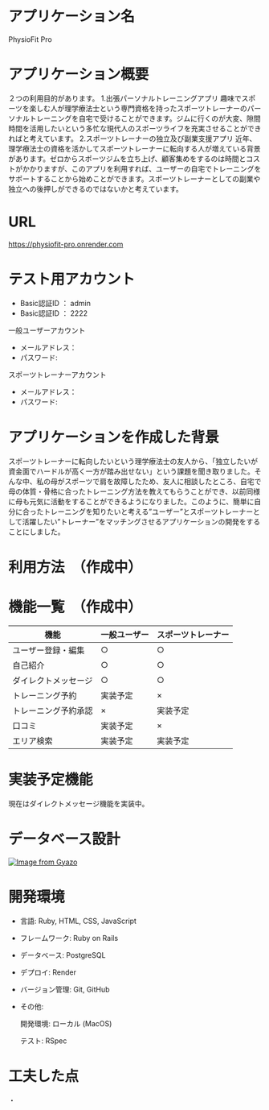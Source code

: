 # アプリケーション名
PhysioFit Pro

# アプリケーション概要
２つの利用目的があります。
1.出張パーソナルトレーニングアプリ
  趣味でスポーツを楽しむ人が理学療法士という専門資格を持ったスポーツトレーナーのパーソナルトレーニングを自宅で受けることができます。ジムに行くのが大変、隙間時間を活用したいという多忙な現代人のスポーツライフを充実させることができればと考えています。
2.スポーツトレーナーの独立及び副業支援アプリ
   近年、理学療法士の資格を活かしてスポーツトレーナーに転向する人が増えている背景があります。ゼロからスポーツジムを立ち上げ、顧客集めをするのは時間とコストがかかりますが、このアプリを利用すれば、ユーザーの自宅でトレーニングをサポートすることから始めことができます。スポーツトレーナーとしての副業や独立への後押しができるのではないかと考えています。

# URL
https://physiofit-pro.onrender.com

# テスト用アカウント
- Basic認証ID ： admin
- Basic認証ID ： 2222


一般ユーザーアカウント
- メールアドレス：
- パスワード:


スポーツトレーナーアカウント
- メールアドレス：
- パスワード:

# アプリケーションを作成した背景
スポーツトレーナーに転向したいという理学療法士の友人から、「独立したいが資金面でハードルが高く一方が踏み出せない」という課題を聞き取りました。そんな中、私の母がスポーツで肩を故障したため、友人に相談したところ、自宅で母の体質・骨格に合ったトレーニング方法を教えてもらうことができ、以前同様に母も元気に活動をすることができるようになりました。このように、簡単に自分に合ったトレーニングを知りたいと考える”ユーザー”とスポーツトレーナーとして活躍したい”トレーナー”をマッチングさせるアプリケーションの開発をすることにしました。

# 利用方法　（作成中）


# 機能一覧　（作成中）

| 機能              | 一般ユーザー | スポーツトレーナー |
| ----------------- | ------------ | ------------------ |
| ユーザー登録・編集 | ○            | ○                  |
| 自己紹介           | ○            | ○                  |
| ダイレクトメッセージ | ○            | ○                  |
| トレーニング予約   | 実装予定      | ×                  |
| トレーニング予約承認 | ×            | 実装予定            |
| 口コミ             | 実装予定      | ×                  |
| エリア検索         | 実装予定      | 実装予定            |

# 実装予定機能
現在はダイレクトメッセージ機能を実装中。

# データベース設計
[![Image from Gyazo](https://i.gyazo.com/b0efcba1f93bc1b488c555685bad5dc4.png)](https://gyazo.com/b0efcba1f93bc1b488c555685bad5dc4)

# 開発環境
- 言語: Ruby, HTML, CSS, JavaScript
- フレームワーク: Ruby on Rails
- データベース: PostgreSQL
- デプロイ: Render
- バージョン管理: Git, GitHub
- その他:

   開発環境: ローカル (MacOS)
   
   テスト: RSpec

# 工夫した点
・
